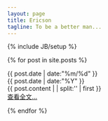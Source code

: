 ```yaml
---
layout: page
title: Ericson
tagline: To be a better man...
---
```

{% include JB/setup %}

{% for post in site.posts %}
<div class = "card">
		<div  class = "date_label">
			<div class="day_month">
      			{{ post.date | date:"%m/%d" }}
      			</div>
      			<div class="year">
      			{{ post.date | date:"%Y" }}
      			</div>
      		</div>
		{{ post.content  | | split:'<!--break-->' | first }}
	<div class = "read_more">
		<a class="fa fa-link" href="{{ BASE_PATH }}{{ post.url }}">  查看全文&hellip;</a>
	</div>

</div>

{% endfor %}
